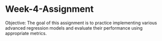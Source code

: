# Week-4-Assignment
Objective: The goal of this assignment is to practice implementing various advanced regression models and evaluate their performance using appropriate metrics.

